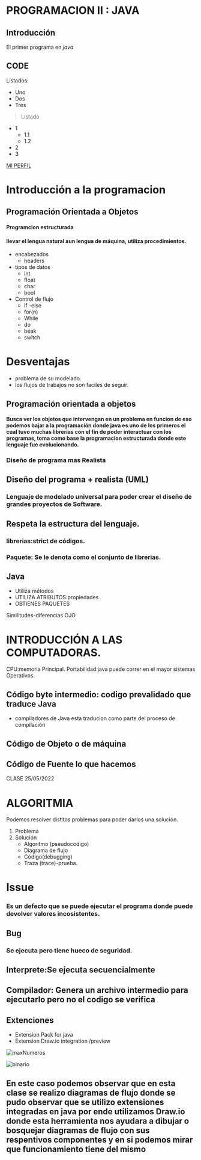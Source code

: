 # PROGRAMACION II : JAVA
## Introducción

El primer programa en *java*

## CODE

Listados:
* Uno
* Dos
* Tres

>Listado
* 1
    * 1.1
    * 1.2
* 2
* 3

[MI PERFIL](https://github.com/Christofer02, "Christofer02")
# Introducción a la programacion
## Programación Orientada a Objetos
#### Programcion estructurada
#### llevar el lengua natural aun lengua de máquina, utiliza procedimientos.
* encabezados
    * headers
* tipos de datos
    * int
    * float
    * char
    * bool
* Control de flujo
    * if -else
    * for(n)
    * While
    * do
    * beak
    * switch

# Desventajas
* problema de su modelado.
* los flujos de trabajos no son faciles de seguir.
## Programación orientada a objetos
#### Busca ver los objetos que intervengan en un problema en funcion de eso podemos bajar a la programación donde java es uno de los primeros el cual tuvo muchas librerias con el fin de poder interactuar con los programas, toma como base la programacion estructurada donde este lenguaje fue evolucionando.
### Diseño de programa mas Realista
## Diseño del programa + realista (UML)
### Lenguaje de modelado universal para poder crear el diseño de grandes proyectos de Software.
## Respeta la estructura del lenguaje.
### librerias:strict de códigos.
### Paquete: Se le denota como el conjunto de librerias.
## Java
* Utiliza métodos
* UTILIZA ATRIBUTOS:propiedades
* OBTIENES PAQUETES

Similitudes-diferencias OJO
# INTRODUCCIÓN A LAS COMPUTADORAS.
CPU:memoria Principal.
Portabilidad:java puede correr en el mayor sistemas Operativos.
## Código byte intermedio: codigo prevalidado que traduce Java
* compiladores de Java esta traducion como parte del proceso de compilación
## Código de Objeto o de máquina
## Código de Fuente lo que hacemos
CLASE 25/05/2022
# ALGORITMIA
Podemos resolver distitos problemas para poder darlos una solución.
1. Problema
2. Solución
    * Algoritmo (pseudocodigo)
    * Diagrama de flujo
    * Código(debugging)
    * Traza (trace)-prueba.
# Issue
### Es un defecto que se puede ejecutar el programa donde puede devolver valores incosistentes.
## Bug
### Se ejecuta pero tiene hueco de seguridad.
## Interprete:Se ejecuta secuencialmente 
## Compilador: Genera un archivo intermedio para ejecutarlo pero no el codigo se verifica

## Extenciones
* Extension Pack for java
* Extension Draw.io integration /preview

![maxNumeros](C:\Users\Christofer\OneDrive\Documentos\java\resource\maxNumeros.png)

![binario](C:\Users\Christofer\OneDrive\Imágenes\binario.png)


## En este caso podemos observar que en esta clase se realizo diagramas de flujo donde se pudo observar que se utilizo extensiones integradas en java por ende utilizamos Draw.io donde esta herramienta nos ayudara a dibujar o bosquejar diagramas de flujo con sus respentivos componentes y en si podemos mirar que funcionamiento tiene del mismo







